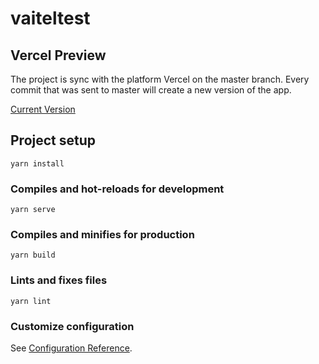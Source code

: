 # vaiteltest

## Vercel Preview 
The project is sync with the platform Vercel on the master branch. Every commit that was sent to master will create a new version of the app.

[Current Version](https://vai-tel-test.vercel.app/)

## Project setup
```
yarn install
```

### Compiles and hot-reloads for development
```
yarn serve
```

### Compiles and minifies for production
```
yarn build
```

### Lints and fixes files
```
yarn lint
```

### Customize configuration
See [Configuration Reference](https://cli.vuejs.org/config/).
